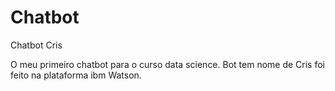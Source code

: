 # Chatbot
Chatbot Cris

O meu primeiro chatbot para o curso data science. 
Bot tem nome de Cris foi feito na plataforma ibm Watson.
